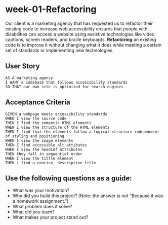 # week-01-Refactoring

Our client is a marketing agency that has requested us to refactor their existing code to increase web accessibility ensures that people with disabilities can access a website using assistive technologies like video captions, screen readers, and braille keyboards. **Refactoring** an existing code is to improve it without changing what it does while meeting a certain set of standards or implementing new technologies.

## User Story

```
AS A marketing agency
I WANT a codebase that follows accessibility standards
SO THAT our own site is optimized for search engines
```

## Acceptance Criteria

```
GIVEN a webpage meets accessibility standards
WHEN I view the source code
THEN I find the semantic HTML elements
WHEN I view the structure of the HTML elements
THEN I find that the elements follow a logical structure independent of styling and positioning
WHEN I view the image elements
THEN I find accessible alt attibutes
WHEN I view the headinf attributes
THEN they fall in sequential order
WHEN I view the tittle element
THEN i find a concise, descriptive title
```

## Use the following questions as a guide:

- What was your motivation?
- Why did you build this project? (Note: the answer is not "Because it was a homework assignment.")
- What problem does it solve?
- What did you learn?
- What makes your project stand out?
